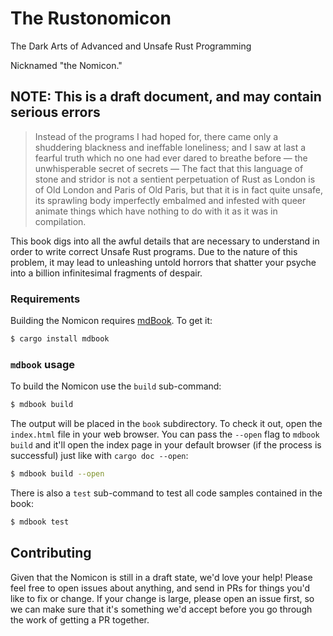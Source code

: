 # The Rustonomicon

The Dark Arts of Advanced and Unsafe Rust Programming

Nicknamed "the Nomicon."

## NOTE: This is a draft document, and may contain serious errors

> Instead of the programs I had hoped for, there came only a shuddering blackness
and ineffable loneliness; and I saw at last a fearful truth which no one had
ever dared to breathe before — the unwhisperable secret of secrets — The fact
that this language of stone and stridor is not a sentient perpetuation of Rust
as London is of Old London and Paris of Old Paris, but that it is in fact
quite unsafe, its sprawling body imperfectly embalmed and infested with queer
animate things which have nothing to do with it as it was in compilation.

This book digs into all the awful details that are necessary to understand in
order to write correct Unsafe Rust programs. Due to the nature of this problem,
it may lead to unleashing untold horrors that shatter your psyche into a billion
infinitesimal fragments of despair.

### Requirements

Building the Nomicon requires [mdBook]. To get it:

[mdBook]: https://github.com/azerupi/mdBook

```bash
$ cargo install mdbook
```

### `mdbook` usage

To build the Nomicon use the `build` sub-command:

```bash
$ mdbook build
```

The output will be placed in the `book` subdirectory. To check it out, open the
`index.html` file in your web browser. You can pass the `--open` flag to `mdbook
build` and it'll open the index page in your default browser (if the process is
successful) just like with `cargo doc --open`:

```bash
$ mdbook build --open
```

There is also a `test` sub-command to test all code samples contained in the book:

```bash
$ mdbook test
```

## Contributing

Given that the Nomicon is still in a draft state, we'd love your help! Please
feel free to open issues about anything, and send in PRs for things you'd like
to fix or change. If your change is large, please open an issue first, so we can
make sure that it's something we'd accept before you go through the work of
getting a PR together.
